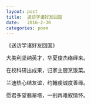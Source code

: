 ```yaml
---
layout: post
title:  送访学诸好友回国
date:   2016-2-30
categories: poem
---
```

《送访学诸好友回国》

大美利坚纳英才，华夏俊杰络绎来。

在校科研出成果，归家主厨烹饭菜。

兰迪热心结友谊，约翰虔诚度善缘。

愿君多望翡翠塔，一别再难叙情怀。